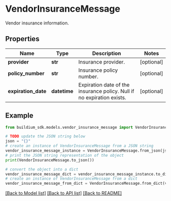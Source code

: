 # VendorInsuranceMessage

Vendor insurance information.

## Properties

Name | Type | Description | Notes
------------ | ------------- | ------------- | -------------
**provider** | **str** | Insurance provider. | [optional] 
**policy_number** | **str** | Insurance policy number. | [optional] 
**expiration_date** | **datetime** | Expiration date of the insurance policy. Null if no expiration exists. | [optional] 

## Example

```python
from buildium_sdk.models.vendor_insurance_message import VendorInsuranceMessage

# TODO update the JSON string below
json = "{}"
# create an instance of VendorInsuranceMessage from a JSON string
vendor_insurance_message_instance = VendorInsuranceMessage.from_json(json)
# print the JSON string representation of the object
print(VendorInsuranceMessage.to_json())

# convert the object into a dict
vendor_insurance_message_dict = vendor_insurance_message_instance.to_dict()
# create an instance of VendorInsuranceMessage from a dict
vendor_insurance_message_from_dict = VendorInsuranceMessage.from_dict(vendor_insurance_message_dict)
```
[[Back to Model list]](../README.md#documentation-for-models) [[Back to API list]](../README.md#documentation-for-api-endpoints) [[Back to README]](../README.md)


